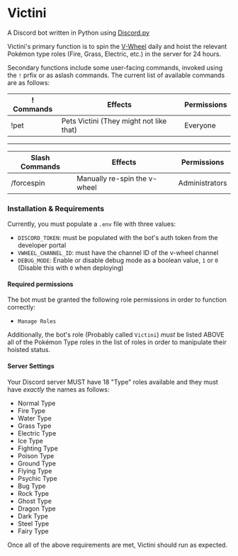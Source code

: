 # Victini

A Discord bot written in Python using [Discord.py](https://github.com/Rapptz/discord.py)

Victini's primary function is to spin the [V-Wheel](https://bulbapedia.bulbagarden.net/wiki/Victini_(Gates_to_Infinity)) daily and hoist the relevant Pokémon type roles (Fire, Grass, Electric, etc.) in the server for 24 hours.

Secondary functions include some user-facing commands, invoked using the `!` prfix or as aslash commands. The current list of available commands are as follows:

| ! Commands | Effects                                 | Permissions |
|------------|-----------------------------------------|-------------|
| !pet       | Pets Victini (They might not like that) | Everyone    |
----
| Slash Commands | Effects                      | Permissions    |
|----------------|------------------------------|----------------|
| /forcespin     | Manually re-spin the v-wheel | Administrators |

### Installation & Requirements

Currently, you must populate a `.env` file with three values:

- `DISCORD_TOKEN`: must be populated with the bot's auth token from the developer portal
- `VWHEEL_CHANNEL_ID`: must have the channel ID of the v-wheel channel
- `DEBUG_MODE`: Enable or disable debug mode as a boolean value, `1` or `0` (Disable this with `0` when deploying)

#### Required permissions

The bot must be granted the following role permissions in order to function correctly:
- `Manage Roles`

Additionally, the bot's role (Probably called `Victini`) _must_ be listed ABOVE all of the Pokémon Type roles in the list of roles in order to manipulate their hoisted status.

#### Server Settings

Your Discord server MUST have 18 "Type" roles available and they must have *exactly* the names as follows:

- Normal Type
- Fire Type
- Water Type
- Grass Type
- Electric Type
- Ice Type
- Fighting Type
- Poison Type
- Ground Type
- Flying Type
- Psychic Type
- Bug Type
- Rock Type
- Ghost Type
- Dragon Type
- Dark Type
- Steel Type
- Fairy Type

Once all of the above requirements are met, Victini should run as expected.
